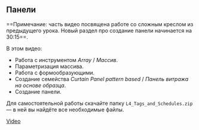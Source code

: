 ## Панели

==Примечание: часть видео посвящена работе со сложным креслом из предыдущего урока. Новый раздел про создание панели начинается на 30:15==.

В этом видео:

- Работа с инструментом _Array_ / _Массив_.
- Параметризация массива.
- Работа с формообразующими.
- Создание семейства _Сurtain Panel pattern based_ / _Панель витража на основе образца_.
- Создание панели.

Для самостоятельной работы скачайте папку `L4_Tags_and_Schedules.zip` — в ней вы найдёте все необходимые файлы.

[Video](https://player.softculture.cc/embed/online/RFA/RFA_9.16.03_L7-1_Tags_and_Schedules)
